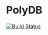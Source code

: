 # PolyDB

[![Build Status](https://github.com/apaffenholz/PolyDB.jl/actions/workflows/CI.yml/badge.svg?branch=main)](https://github.com/apaffenholz/PolyDB.jl/actions/workflows/CI.yml?query=branch%3Amain)
